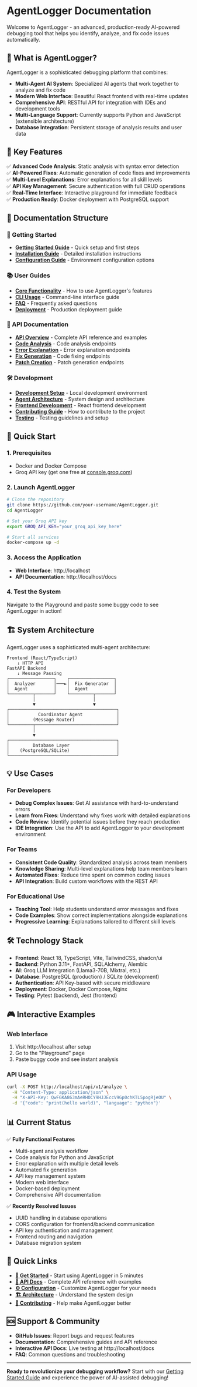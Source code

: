 # AgentLogger Documentation

Welcome to AgentLogger - an advanced, production-ready AI-powered debugging tool that helps you identify, analyze, and fix code issues automatically.

## 🚀 What is AgentLogger?

AgentLogger is a sophisticated debugging platform that combines:

- **Multi-Agent AI System**: Specialized AI agents that work together to analyze and fix code
- **Modern Web Interface**: Beautiful React frontend with real-time updates
- **Comprehensive API**: RESTful API for integration with IDEs and development tools
- **Multi-Language Support**: Currently supports Python and JavaScript (extensible architecture)
- **Database Integration**: Persistent storage of analysis results and user data

## 🎯 Key Features

✅ **Advanced Code Analysis**: Static analysis with syntax error detection  
✅ **AI-Powered Fixes**: Automatic generation of code fixes and improvements  
✅ **Multi-Level Explanations**: Error explanations for all skill levels  
✅ **API Key Management**: Secure authentication with full CRUD operations  
✅ **Real-Time Interface**: Interactive playground for immediate feedback  
✅ **Production Ready**: Docker deployment with PostgreSQL support  

## 📖 Documentation Structure

### 🏁 Getting Started
- **[Getting Started Guide](guides/getting-started.md)** - Quick setup and first steps
- **[Installation Guide](guides/installation.md)** - Detailed installation instructions
- **[Configuration Guide](guides/configuration.md)** - Environment configuration options

### 📚 User Guides
- **[Core Functionality](guides/core-functionality.md)** - How to use AgentLogger's features
- **[CLI Usage](guides/cli.md)** - Command-line interface guide
- **[FAQ](guides/faq.md)** - Frequently asked questions
- **[Deployment](guides/deployment.md)** - Production deployment guide

### 🔧 API Documentation
- **[API Overview](api/index.md)** - Complete API reference and examples
- **[Code Analysis](api/analyze.md)** - Code analysis endpoints
- **[Error Explanation](api/explain.md)** - Error explanation endpoints
- **[Fix Generation](api/fix.md)** - Code fixing endpoints
- **[Patch Creation](api/patch.md)** - Patch generation endpoints

### 🛠️ Development
- **[Development Setup](development/development-setup.md)** - Local development environment
- **[Agent Architecture](development/agent-architecture.md)** - System design and architecture
- **[Frontend Development](development/frontend.md)** - React frontend development
- **[Contributing Guide](development/contributing.md)** - How to contribute to the project
- **[Testing](development/testing.md)** - Testing guidelines and setup

## 🚀 Quick Start

### 1. Prerequisites
- Docker and Docker Compose
- Groq API key (get one free at [console.groq.com](https://console.groq.com))

### 2. Launch AgentLogger
```bash
# Clone the repository
git clone https://github.com/your-username/AgentLogger.git
cd AgentLogger

# Set your Groq API key
export GROQ_API_KEY="your_groq_api_key_here"

# Start all services
docker-compose up -d
```

### 3. Access the Application
- **Web Interface**: http://localhost
- **API Documentation**: http://localhost/docs

### 4. Test the System
Navigate to the Playground and paste some buggy code to see AgentLogger in action!

## 🏗️ System Architecture

AgentLogger uses a sophisticated multi-agent architecture:

```
Frontend (React/TypeScript)
    ↓ HTTP API
FastAPI Backend
    ↓ Message Passing
┌─────────────────┐    ┌─────────────────┐
│  Analyzer       │───►│  Fix Generator  │
│  Agent          │    │  Agent          │
└─────────┬───────┘    └─────────┬───────┘
          │                      │
          ▼                      ▼
┌─────────────────────────────────────────┐
│           Coordinator Agent             │
│         (Message Router)                │
└─────────┬───────────────────────────────┘
          │
          ▼
┌─────────────────────────────────────────┐
│         Database Layer                  │
│    (PostgreSQL/SQLite)                  │
└─────────────────────────────────────────┘
```

## 💡 Use Cases

### For Developers
- **Debug Complex Issues**: Get AI assistance with hard-to-understand errors
- **Learn from Fixes**: Understand why fixes work with detailed explanations
- **Code Review**: Identify potential issues before they reach production
- **IDE Integration**: Use the API to add AgentLogger to your development environment

### For Teams
- **Consistent Code Quality**: Standardized analysis across team members
- **Knowledge Sharing**: Multi-level explanations help team members learn
- **Automated Fixes**: Reduce time spent on common coding issues
- **API Integration**: Build custom workflows with the REST API

### For Educational Use
- **Teaching Tool**: Help students understand error messages and fixes
- **Code Examples**: Show correct implementations alongside explanations
- **Progressive Learning**: Explanations tailored to different skill levels

## 🛠️ Technology Stack

- **Frontend**: React 18, TypeScript, Vite, TailwindCSS, shadcn/ui
- **Backend**: Python 3.11+, FastAPI, SQLAlchemy, Alembic
- **AI**: Groq LLM Integration (Llama3-70B, Mixtral, etc.)
- **Database**: PostgreSQL (production) / SQLite (development)
- **Authentication**: API Key-based with secure middleware
- **Deployment**: Docker, Docker Compose, Nginx
- **Testing**: Pytest (backend), Jest (frontend)

## 🎮 Interactive Examples

### Web Interface
1. Visit http://localhost after setup
2. Go to the "Playground" page
3. Paste buggy code and see instant analysis

### API Usage
```bash
curl -X POST http://localhost/api/v1/analyze \
  -H "Content-Type: application/json" \
  -H "X-API-Key: QwF6KA863mAeRHOCY9HJJEccV9Gp0chKTL5pogRjeOU" \
  -d '{"code": "print(hello world)", "language": "python"}'
```

## 📊 Current Status

✅ **Fully Functional Features**
- Multi-agent analysis workflow
- Code analysis for Python and JavaScript
- Error explanation with multiple detail levels
- Automated fix generation
- API key management system
- Modern web interface
- Docker-based deployment
- Comprehensive API documentation

✅ **Recently Resolved Issues**
- UUID handling in database operations
- CORS configuration for frontend/backend communication
- API key authentication and management
- Frontend routing and navigation
- Database migration system

## 🔗 Quick Links

- **[🚀 Get Started](guides/getting-started.md)** - Start using AgentLogger in 5 minutes
- **[🔧 API Docs](api/index.md)** - Complete API reference with examples
- **[⚙️ Configuration](guides/configuration.md)** - Customize AgentLogger for your needs
- **[🏗️ Architecture](development/agent-architecture.md)** - Understand the system design
- **[🤝 Contributing](development/contributing.md)** - Help make AgentLogger better

## 🆘 Support & Community

- **GitHub Issues**: Report bugs and request features
- **Documentation**: Comprehensive guides and API reference
- **Interactive API Docs**: Live testing at http://localhost/docs
- **FAQ**: Common questions and troubleshooting

---

**Ready to revolutionize your debugging workflow?** Start with our [Getting Started Guide](guides/getting-started.md) and experience the power of AI-assisted debugging! 